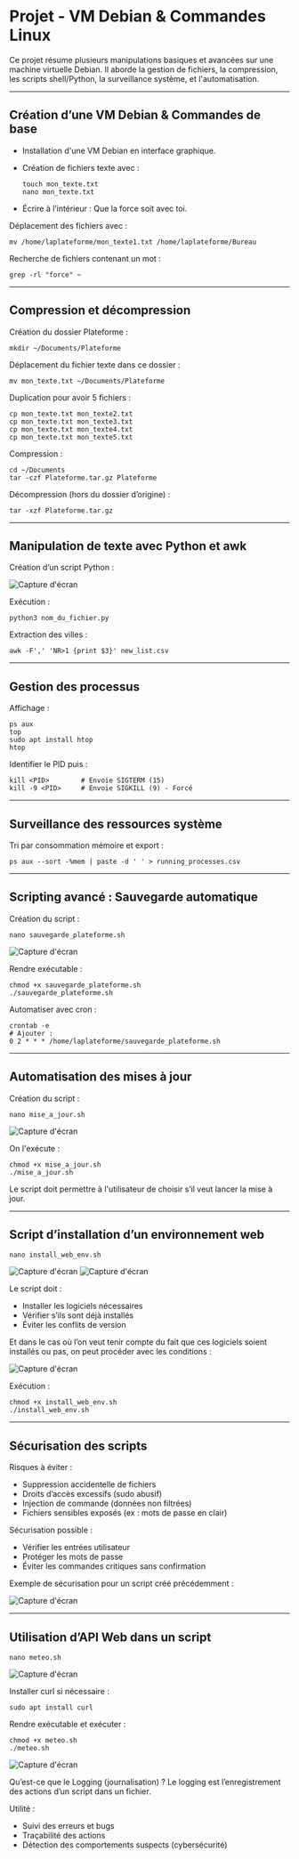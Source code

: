 # Projet - VM Debian & Commandes Linux

Ce projet résume plusieurs manipulations basiques et avancées sur une machine virtuelle Debian. Il aborde la gestion de fichiers, la compression, les scripts shell/Python, la surveillance système, et l'automatisation.

---

## Création d’une VM Debian & Commandes de base

- Installation d'une VM Debian en interface graphique.
- Création de fichiers texte avec :

  ```
  touch mon_texte.txt
  nano mon_texte.txt
  ```
- Écrire à l’intérieur : Que la force soit avec toi.

Déplacement des fichiers avec :

```
mv /home/laplateforme/mon_texte1.txt /home/laplateforme/Bureau
```
Recherche de fichiers contenant un mot :

```
grep -rl "force" ~
```

---

## Compression et décompression

Création du dossier Plateforme :

```
mkdir ~/Documents/Plateforme
```
Déplacement du fichier texte dans ce dossier :

```
mv mon_texte.txt ~/Documents/Plateforme
```
Duplication pour avoir 5 fichiers :

```
cp mon_texte.txt mon_texte2.txt
cp mon_texte.txt mon_texte3.txt
cp mon_texte.txt mon_texte4.txt
cp mon_texte.txt mon_texte5.txt
```
Compression :

```
cd ~/Documents
tar -czf Plateforme.tar.gz Plateforme
```
Décompression (hors du dossier d’origine) :
```
tar -xzf Plateforme.tar.gz
```

---

## Manipulation de texte avec Python et awk

Création d’un script Python :

<img src="/screen/2.png" alt="Capture d'écran"/>

Exécution :

```
python3 nom_du_fichier.py
```

Extraction des villes :

```
awk -F',' 'NR>1 {print $3}' new_list.csv
```

---

## Gestion des processus

Affichage :

```
ps aux
top
sudo apt install htop
htop
```
Identifier le PID puis :

```
kill <PID>        # Envoie SIGTERM (15)
kill -9 <PID>     # Envoie SIGKILL (9) - Forcé
```

---

## Surveillance des ressources système

Tri par consommation mémoire et export :

```
ps aux --sort -%mem | paste -d ' ' > running_processes.csv
```

---

## Scripting avancé : Sauvegarde automatique

Création du script :

```
nano sauvegarde_plateforme.sh
```

<img src="/screen/3.png" alt="Capture d'écran"/>

Rendre exécutable :

```
chmod +x sauvegarde_plateforme.sh
./sauvegarde_plateforme.sh
```

Automatiser avec cron :

```
crontab -e
# Ajouter :
0 2 * * * /home/laplateforme/sauvegarde_plateforme.sh
```

---

## Automatisation des mises à jour

Création du script :

```
nano mise_a_jour.sh
```

<img src="/screen/4.png" alt="Capture d'écran"/>

On l'exécute :

```
chmod +x mise_a_jour.sh
./mise_a_jour.sh
```

Le script doit permettre à l'utilisateur de choisir s’il veut lancer la mise à jour.

---

## Script d’installation d’un environnement web

```
nano install_web_env.sh
```

<img src="/screen/5.png" alt="Capture d'écran"/>
<img src="/screen/6.png" alt="Capture d'écran"/>

Le script doit :

- Installer les logiciels nécessaires
- Vérifier s’ils sont déjà installés
- Éviter les conflits de version

Et dans le cas où  l’on veut tenir compte du fait que ces logiciels soient installés ou pas, on peut procéder avec les conditions :

<img src="/screen/7.png" alt="Capture d'écran"/>

Exécution :

```
chmod +x install_web_env.sh
./install_web_env.sh
```

---

## Sécurisation des scripts

Risques à éviter :

- Suppression accidentelle de fichiers
- Droits d’accès excessifs (sudo abusif)
- Injection de commande (données non filtrées)
- Fichiers sensibles exposés (ex : mots de passe en clair)

Sécurisation possible :

- Vérifier les entrées utilisateur
- Protéger les mots de passe
- Éviter les commandes critiques sans confirmation

Exemple de sécurisation pour un script créé précédemment :

<img src="/screen/8.png" alt="Capture d'écran"/>

---

## Utilisation d’API Web dans un script

```
nano meteo.sh
```

<img src="/screen/9.png" alt="Capture d'écran"/>

Installer curl si nécessaire :

```
sudo apt install curl
```

Rendre exécutable et exécuter :

```
chmod +x meteo.sh
./meteo.sh
```

<img src="/screen/10.png" alt="Capture d'écran"/>

Qu’est-ce que le Logging (journalisation) ?
Le logging est l’enregistrement des actions d’un script dans un fichier.

Utilité :

- Suivi des erreurs et bugs
- Traçabilité des actions
- Détection des comportements suspects (cybersécurité)
